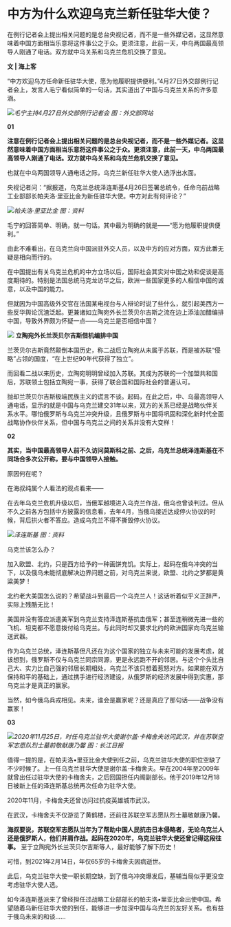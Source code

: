 # 中方为什么欢迎乌克兰新任驻华大使？

在例行记者会上提出相关问题的是总台央视记者，而不是一些外媒记者。这显然意味着中国方面相当乐意将这件事公之于众。更须注意，此前一天，中乌两国最高领导人刚通了电话。双方就中乌关系和乌克兰危机交换了意见。

**文 | 海上客**

“中方欢迎乌方任命新任驻华大使，愿为他履职提供便利。”4月27日外交部例行记者会上，发言人毛宁看似简单的一句话，其实道出了中国与乌克兰关系的许多意涵。

![](https://inews.gtimg.com/om_bt/OAjnuC4NcHPPiDFCqZsnFq7CfC5ScXCg1YormfYZidTr4AA/1000)_毛宁主持4月27日外交部例行记者会
图：外交部网站_

**01**

**注意在例行记者会上提出相关问题的是总台央视记者，而不是一些外媒记者。这显然意味着中国方面相当乐意将这件事公之于众。更须注意，此前一天，中乌两国最高领导人刚通了电话。双方就中乌关系和乌克兰危机交换了意见。**

也就在中乌两国领导人通电话之际，乌克兰新任驻华大使人选浮出水面。

央视记者问：“据报道，乌克兰总统泽连斯基4月26日签署总统令，任命乌前战略工业部部长帕夫洛·里亚比金为新任驻华大使。中方对此有何评论？”

![](https://inews.gtimg.com/om_bt/OwStLmmK9QLYUoLTNXnjh2Ack5ktmIDl3waxw131iQcJMAA/1000)_帕夫洛·里亚比金
图：资料_

毛宁的回答简单、明确，就一句话。其中最为明确的就是——“愿为他履职提供便利。”

由此不难看出，在乌克兰向中国派驻外交人员，以及中方的应对方面，双方此番无疑是相向而行的。

在中国提出有关乌克兰危机的中方立场以后，国际社会其实对中国之劝和促谈是高度期待的。特别是法国总统马克龙访华之后，欧洲一些国家更多的人相信中国的诚意，以及中国的能力。

但就因为中国高级外交官在法国某电视台与人辩论时说了些什么，就引起美西方一些反华舆论沉渣泛起。更兼诸如立陶宛外长兰茨贝尔吉斯之流在边上添油加醋编排中国，导致外界颇为怀疑一点——乌克兰是否相信中国？

![](https://inews.gtimg.com/om_bt/OJpBUxpgbYetfLztiZg0lctk8K21ffSnL8ob5KYL4uvhQAA/1000)
**立陶宛外长兰茨贝尔吉斯借机编排中国**

兰茨贝尔吉斯竟然颠倒本国历史，称二战后立陶宛从未属于苏联，而是被苏联“侵略”占领的国度，“在上世纪90年代获得了独立”。

而回看二战以来历史，立陶宛明明曾经加入苏联。其成为苏联的一个加盟共和国后，苏联领土包括立陶宛一事，获得了联合国和国际社会的普遍认可。

抛却兰茨贝尔吉斯极端民族主义的谎言不谈。起码，在此之后，中、乌最高领导人通电话，显示的就是中国与乌克兰建交31年以来，双方的关系已经是战略伙伴关系水平。哪怕俄罗斯与乌克兰冲突升级，且俄罗斯与中国将巩固和深化新时代全面战略协作伙伴关系，但中国与乌克兰之间的关系并没有大变样！

**02**

**其实，当中国最高领导人前不久访问莫斯科之前、之后，乌克兰总统泽连斯基在不同场合多次公开称，要与中国领导人接触。**

原因何在呢？

在海叔纯属个人看法的观点看来——

在去年乌克兰危机升级以后，当俄军越境进入乌克兰作战，俄乌也曾谈判过。但从不久之前各方包括中方披露的信息看，去年4月，当俄乌接近达成停火协议的时候，背后拱火者不答应。造成乌克兰不得不撕毁停火协议。

![](https://inews.gtimg.com/om_bt/OaCZCqSyW4E5A6s2wj82k_eoLZVUm2sdGe9GyKn8ntPnAAA/1000)_泽连斯基
图：资料_

乌克兰该怎么办？

加入欧盟、北约，只是西方给予的一种画饼充饥。实际上，起码在俄乌冲突的当下，以及俄乌未能彻底解决边界问题之前，对乌克兰来说，欧盟、北约之梦都是黄粱美梦！

北约老大美国怎么说的？希望战斗到最后一个乌克兰人！这话听着似乎义正辞严，实际上残酷无比！

美国并没有答应派遣美军到乌克兰支持泽连斯基抗击俄军；甚至连稍微先进一些的飞机、坦克都不愿意拨付给乌克兰。与此同时却又要求北约的欧洲国家向乌克兰输送武器。

作为乌克兰总统，泽连斯基但凡还在为这个国家的独立与未来可能的发展考虑，就该想到，俄罗斯不仅与乌克兰同宗同源，更是永远跑不开的邻居。与这个个头比自己大、实力比自己强的邻居长期相处，乌克兰不该只想着惹怒对方。如果能在双方保持和平的基础上，通过携手进行经济建设，从俄罗斯的经济发展中得到实惠，那乌克兰才是真正的赢家。

当然，如今俄乌兵戎相见。未来，谁会是赢家呢？还是真应了那句话——战争没有赢家！

**03**

![](https://inews.gtimg.com/om_bt/OH7FQrx42DOIEhb9b7Xw7Z0CvrNJqJq1dvDu9TggO5IDIAA/1000)_2020年11月25日，时任乌克兰驻华大使谢尔盖·卡梅舍夫访问武汉，并在苏联空军志愿队烈士墓前敬献康乃馨
图：长江日报_

值得一提的是，在帕夫洛•里亚比金大使到任之前，乌克兰驻华大使的职位空缺了不少时候了。上一任乌克兰驻华大使是谢尔盖·卡梅舍夫。早在2004年至2009年就曾出任过驻华大使的卡梅舍夫，之后回国担任内阁副部长。他于2019年12月18日被新上任的泽连斯基总统再次任命为驻华大使。

2020年11月，卡梅舍夫还曾访问过抗疫英雄城市武汉。

在武汉，卡梅舍夫不仅游览了黄鹤楼，还前往苏联空军志愿队烈士墓敬献康乃馨。

**海叔要说，苏联空军志愿队当年为了帮助中国人民抗击日本侵略者，无论乌克兰人还是俄罗斯人，他们并肩作战。起码在2020年，乌克兰驻华大使还曾记得这段往事。**
至于立陶宛外长兰茨贝尔吉斯等人，最好能够了解下历史！

可惜，到2021年2月14日，年仅65岁的卡梅舍夫因病逝世。

此后，乌克兰驻华大使一职长期空缺，到了俄乌冲突爆发后，基辅当局似乎更没空考虑驻华大使人选。

如今泽连斯基派来了曾经担任过战略工业部部长的帕夫洛•里亚比金出使中国。希望随着乌新任驻华大使的到任，能够进一步加深中国与乌克兰的友好关系。也有益于俄乌未来的和谈……

